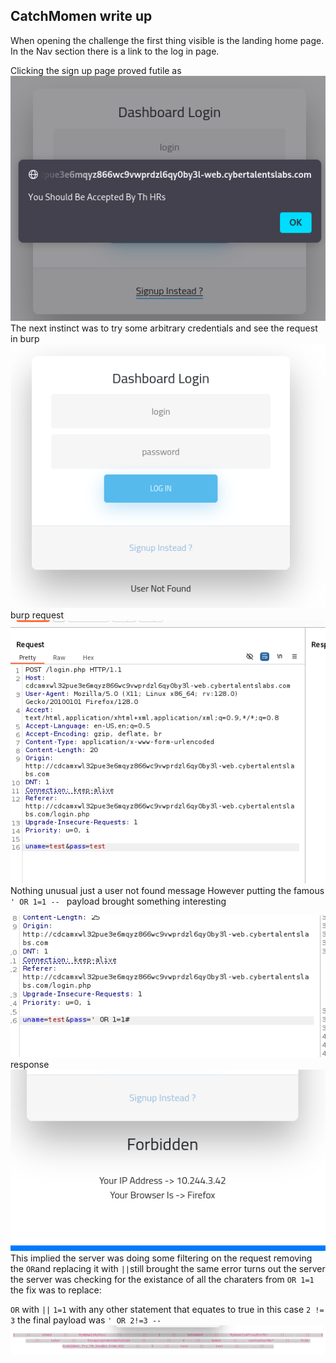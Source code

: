 ## CatchMomen write up
When opening the challenge the first thing visible is  the landing home page.
In the Nav section there is a link to the log in page.

Clicking the sign up page proved futile as 
![Sign up page](sign-up.png)
The next instinct was to try some arbitrary credentials and see the request in burp
![user-not-found](user-not-found.png)
burp request
![burp request](burp-request.png)
Nothing unusual just a user not found message
However putting the famous `' OR 1=1 -- ` payload brought something interesting

![OR payload](OR-payload.png)
response
![forbidden.png](forbidden.png)
This implied the server was doing some filtering on the request
removing the `OR`and replacing it with `||`still brought the same error
turns out the server the server was checking for the existance of all the charaters from `OR 1=1`
the fix was to replace:

   `OR` with `||`
   `1=1` with any other statement that equates to true in this case `2 != 3`
   the final payload was `' OR 2!=3 -- `
   ![flag](flag.png)
   


